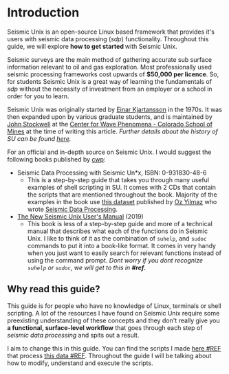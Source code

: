 # Introduction

Seismic Unix is an open-source Linux based framework that provides it's users with seismic data processing (<i>sdp</i>) functionality. Throughout this guide, we will explore <b> how to get started </b> with Seismic Unix.

Seismic surveys are the main method of gathering accurate sub surface information relevant to oil and gas exploration. Most professionally used seismic processing frameworks cost upwards of <b>$50,000 per licence</b>. So, for students Seismic Unix is a great way of learning the fundamentals of <i>sdp</i> without the necessity of investment from an employer or a school in order for you to learn.

Seismic Unix was originally started by [Einar Kjartansson](https://www.researchgate.net/profile/Einar_Kjartansson) in the 1970s. It was then expanded upon by various graduate students, and is maintained by [John Stockwell](https://github.com/JohnWStockwellJr) at the [Center for Wave Phenomena - Colorado School of Mines](https://cwp.mines.edu/) at the time of writing this article. <i>Further details about the history of SU can be found [here](https://wiki.seismic-unix.org/sudoc:history_of_su).</i>

For an official and in-depth source on Seismic Unix. I would suggest the following books published by [cwp](https://cwp.mines.edu):

- Seismic Data Processing with Seismic Un*x, ISBN: 0-931830-48-6
  - This is a step-by-step guide that takes you through many useful examples of shell scripting in SU. It comes with 2 CDs that contain the scripts that are mentioned throughout the book. Majority of the examples in the book use [this dataset](https://wiki.seismic-unix.org/tutorials:data) published by [Oz Yilmaz](https://wiki.seg.org/wiki/%C3%96z_Yilmaz) who wrote [Seismic Data Processing](https://wiki.seg.org/wiki/Seismic_Data_Analysis).
- [The New Seismic Unix User's Manual](http://web.mit.edu/cwpsu_v44r1/sumanual_600dpi_letter.pdf) (2019)
  - This book is less of a step-by-step guide and more of a technical manual that describes what each of the functions do in Seismic Unix. I like to think of it as the combination of <code>suhelp</code>, and <code>sudoc</code> commands to put it into a book-like format. It comes in very handy when you just want to easily search for relevant functions instead of using the command prompt. <i>Dont worry if you dont recognize <code>suhelp</code> or <code>sudoc</code>, we will get to this in <b>#ref.</b></i>



## Why read this guide?

This guide is for people who have no knowledge of Linux, terminals or shell scripting. A lot of the resources I have found on Seismic Unix require some preexisting understanding of these concepts and they don't really give you <b>a functional, surface-level workflow</b> that goes through each step of <i>seismic data processing</i> and spits out a result.

I aim to change this in this guide. You can find the scripts I made [here #REF](scripts) that process [this data #REF](data). Throughout the guide I will be talking about how to modify, understand and execute the scripts.

